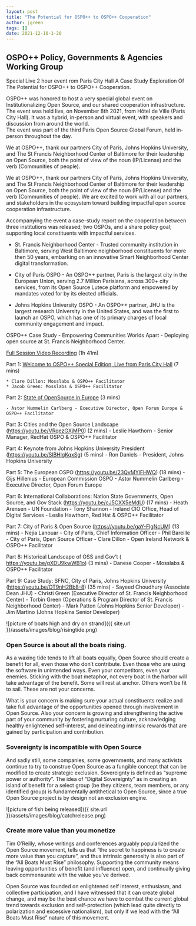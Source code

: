 ```yaml
---
layout: post
title: "The Potential for OSPO++ to OSPO++ Cooperation"
author: jgreen
tags: []
date: 2021-12-10-1-20
---
```


## OSPO++ Policy, Governments & Agencies Working Group 
Special Live 2 hour event rom Paris City Hall
A Case Study Exploration Of The Potential for OSPO++ to OSPO++ Cooperation.

OSPO++ was honored to host a very special global event on Institutionalizing Open Source, and our shared cooperation infrastructure.
The event was held live, on November 8th 2021, from Hôtel de Ville (Paris City Hall).
It was a hybrid, in-person and virtual event, with speakers and discussion from around the world.  
The event was part of the third Paris Open Source Global Forum, held in-person throughout the day.

We at OSPO++, thank our partners City of Paris, Johns Hopkins University, and The St Francis Neighborhood Center of Baltimore for their leadership on Open Source, both the point of view of the noun (IP/License) and the verb (Communities of people).

We at OSPO++, thank our partners City of Paris, Johns Hopkins University, and The St Francis Neighborhood Center of Baltimore for their leadership on Open Source, both the point of view of the noun (IP/License) and the verb (Communities of people).
We are excited to work with all our partners, and stakeholders in the ecosystem toward building impactful open source cooperation infrastructure. 

Accompanying the event a case-study report on the cooperation between three institutions was released; two OSPOs, and a share policy goal; supporting local constituents with impactful services.

- St. Francis Neighborhood Center - Trusted community institution in Baltimore, serving West Baltimore neighborhood constituents for more then 50 years, embarking on an innovative Smart Neighborhood Center digital transformation.

- City of Paris OSPO - An OSPO++ partner, Paris is the largest city in the European Union, serving 2.7 Million Parisians, across 300+ city services, from its Open Source Lutece platform and empowered by mandates  voted for by its elected officials.

- Johns Hopkins University OSPO - An OSPO++ partner, JHU is the largest research University in the United States, and was the first to launch an OSPO, which has one of its primary charges of local community engagement and impact.

OSPO++ Case Study -  Empowering Communities Worlds Apart - Deploying open source at St. Francis Neighborhood Center. 

[Full Session Video Recording](https://youtu.be/oGtCEPy2_-Y) (1h 41m)

Part 1:  [Welcome to OSPO++ Special Edition, Live from Paris City Hall](https://youtu.be/eP9c4ogMAXI) (7 mins)


	* Clare Dillon: Mosslabs & OSPO++ Facilitator 
	* Jacob Green: Mosslabs & OSPO++ Facilitator 

Part 2:  [State of OpenSource in Europe](https://youtu.be/TZoDm3-EZxc) (3 mins)

	- Astor Nummelin Carlberg - Executive Director, Open Forum Europe & OSPO++ Facilitator 
		
Part 3:  Cities and the Open Source Landscape (https://youtu.be/VRqezGXjMP0) (2 mins)
		- Leslie Hawthorn - Senior Manager, RedHat OSPO & OSPO++ Facilitator 
		
Part 4:  Keynote from Johns Hopkins University President (https://youtu.be/SlBHlgKqxSg) (5 mins)
		- Ron Daniels - President, Johns Hopkins University
		
Part 5:  The European OSPO (https://youtu.be/23QvMYlFHWQ) (18 mins)
		- Gijs Hillenius - European Commission OSPO
		- Astor Nummelin Carlberg - Executive Director, Open Forum Europe

Part 6:    International Collaborations:  Nation State Governments, Open Source, and Gov Stack (https://youtu.be/cJ5CXX5eMdU) (17 mins)
		- Heath Arensen - UN Foundation
		- Tony Shannon - Ireland CIO Office, Head of Digital Services 
    - Leslie Hawthorn, Red Hat & OSPO++ Facilitator 

Part 7:  City of Paris & Open Source (https://youtu.be/gaY-FlgNcUM) (13 mins)
		- Nejia Lanouar - City of Paris, Chief Information Officer
		- Phil Bareille - City of Paris, Open Source Officer
		- Clare Dillon - Open Ireland Network & OSPO++ Facilitator

Part 8:  Historical Landscape of  OSS and Gov’t  (	https://youtu.be/gXDU9kwWB1o) (3 mins)
		- Danese Cooper - Mosslabs & OSPO++ Facilitator 
	
Part 9:   Case Study:  SFNC, City of Paris, Johns Hopkins University (https://youtu.be/OT9nH2Bb8-8) (35 mins)
		- Sayeed Choudhury (Associate Dean JHU) 
		- Christi Green (Executive Director of St. Francis Neighborhood Center)
		- Torbin Green (Operations & Program Director of St. Francis Neighborhood Center)
    - Mark Patton (Johns Hopkins Senior Developer) 
		- Jim Martino (Johns Hopkins Senior Developer) 


![picture of boats high and dry on strand]({{ site.url }}/assets/images/blog/risingtide.png)

### Open Source is about all the boats rising.


As a waxing tide tends to lift all boats equally, Open Source should create a benefit for all, even those who don’t contribute. Even those who are using the software in unintended ways. Even your competitors, even your enemies. Sticking with the boat metaphor, not every boat in the harbor will take advantage of the benefit. Some will rest at anchor. Others won’t be fit to sail. These are not your concerns.


What is your concern is making sure your actual constituents realize and take full advantage of the opportunities opened through involvement in Open Source. Also your concern is growing and strengthening the active part of your community by fostering nurturing culture, acknowledging healthy enlightened self-interest, and delineating intrinsic rewards that are gained by participation and contribution.

### Sovereignty is incompatible with Open Source


And sadly still, some companies, some governments, and many activists continue to try to construe Open Source as a fungible concept that can be modified to create strategic exclusion. Sovereignty is defined as “supreme power or authority”. The idea of “Digital Sovereignty” as in creating an island of benefit for a select group (be they citizens, team members, or any identified group) is fundamentally antithetical to Open Source, since a true Open Source project is by design not an exclusion engine.

![picture of fish being released]({{ site.url }}/assets/images/blog/catchrelease.png)


### Create more value than you monetize

Tim O’Reilly, whose writings and conferences arguably popularized the Open Source movement, tells us that “the secret to happiness is to create more value than you capture”, and thus intrinsic generosity is also part of the “All Boats Must Rise” philosophy. Supporting the community means leaving opportunities of benefit (and influence) open, and continually giving back commensurate with the value you’ve derived.

Open Source was founded on enlightened self interest, enthusiasm, and collective participation, and I have witnessed that it can create global change, and may be the best chance we have to combat the current global trend towards exclusion and self-protection (which lead quite directly to polarization and excessive nationalism), but only if we lead with the “All Boats Must Rise” nature of this movement.
